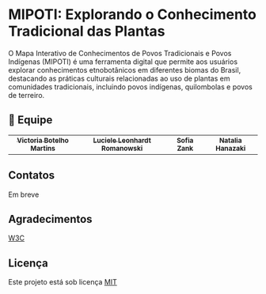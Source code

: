 # MIPOTI: Explorando o Conhecimento Tradicional das Plantas

O Mapa Interativo de Conhecimentos de Povos Tradicionais e Povos Indígenas (MIPOTI) é uma ferramenta digital que permite aos usuários explorar conhecimentos etnobotânicos em diferentes biomas do Brasil, destacando as práticas culturais relacionadas ao uso de plantas em comunidades tradicionais, incluindo povos indígenas, quilombolas e povos de terreiro.


## 🤝 Equipe

<table>
  <tr>
    <td align="center">
      <a href="#">
        <sub>
          <b>Victoria Botelho Martins</b>
        </sub>
      </a>
    </td>
    <td align="center">
      <a href="#">
        <sub>
          <b>Luciele Leonhardt Romanowski</b>
        </sub>
      </a>
    </td>
    <td align="center">
      <a href="#">
        <sub>
          <b>Sofia Zank</b>
        </sub>
      </a>
    </td>
    <td align="center">
      <a href="#">
        <sub>
          <b>Natalia Hanazaki</b>
        </sub>
      </a>
    </td>
  </tr>
</table>



## Contatos

Em breve

## Agradecimentos

[W3C](https://www.google.com/url?sa=t&source=web&rct=j&opi=89978449&url=https://www.w3.org/&ved=2ahUKEwitlcLns4SIAxVSq5UCHcG6AvUQFnoECCIQAQ&usg=AOvVaw2RgEUWrugv71FoFUwvQyU9)

## Licença

Este projeto está sob licença [MIT](https://choosealicense.com/licenses/mit/)

